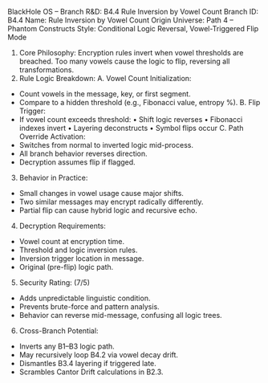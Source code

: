 BlackHole OS – Branch R&D: B4.4 Rule Inversion by Vowel Count
Branch ID: B4.4
Name: Rule Inversion by Vowel Count
Origin Universe: Path 4 – Phantom Constructs
Style: Conditional Logic Reversal, Vowel-Triggered Flip Mode
1. Core Philosophy:
Encryption rules invert when vowel thresholds are breached.
Too many vowels cause the logic to flip, reversing all transformations.
2. Rule Logic Breakdown:
A. Vowel Count Initialization:
 - Count vowels in the message, key, or first segment.
 - Compare to a hidden threshold (e.g., Fibonacci value, entropy %).
B. Flip Trigger:
 - If vowel count exceeds threshold:
 • Shift logic reverses
 • Fibonacci indexes invert
 • Layering deconstructs
 • Symbol flips occur
C. Path Override Activation:
 - Switches from normal to inverted logic mid-process.
 - All branch behavior reverses direction.
 - Decryption assumes flip if flagged.
3. Behavior in Practice:
- Small changes in vowel usage cause major shifts.
- Two similar messages may encrypt radically differently.
- Partial flip can cause hybrid logic and recursive echo.
4. Decryption Requirements:
- Vowel count at encryption time.
- Threshold and logic inversion rules.
- Inversion trigger location in message.
- Original (pre-flip) logic path.
5. Security Rating: (7/5)
- Adds unpredictable linguistic condition.
- Prevents brute-force and pattern analysis.
- Behavior can reverse mid-message, confusing all logic trees.
6. Cross-Branch Potential:
- Inverts any B1–B3 logic path.
- May recursively loop B4.2 via vowel decay drift.
- Dismantles B3.4 layering if triggered late.
- Scrambles Cantor Drift calculations in B2.3.